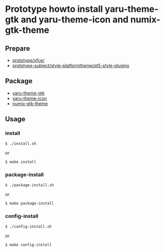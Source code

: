 
# Prototype howto install yaru-theme-gtk and yaru-theme-icon and numix-gtk-theme


## Prepare

* [prototype/xfce/](../../../../prototype/xfce/)
* [prototype-subject/style-platformtheme/qt5-style-plugins](../../../../prototype-subject/style-platformtheme/qt5-style-plugins/)


## Package

* [yaru-theme-gtk](https://packages.ubuntu.com/focal/yaru-theme-gtk)
* [yaru-theme-icon](https://packages.ubuntu.com/focal/yaru-theme-icon)
* [numix-gtk-theme](https://packages.ubuntu.com/focal/numix-gtk-theme)


## Usage

### install

``` sh
$ ./install.sh
```

or

``` sh
$ make install
```


### package-install

``` sh
$ ./package-install.sh
```

or

``` sh
$ make package-install
```


### config-install

``` sh
$ ./config-install.sh
```

or

``` sh
$ make config-install
```
